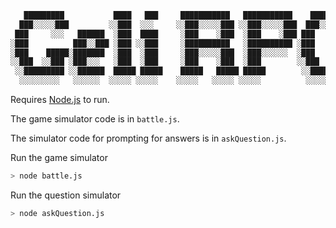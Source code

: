 ```sh
   █████████           ████   ███     ███████████   ███████████    █████████
  ███░░░░░███         ░░███  ░░░     ░░███░░░░░███ ░░███░░░░░███  ███░░░░░███
 ███     ░░░   ██████  ░███  ████     ░███    ░███  ░███    ░███ ███     ░░░
░███          ███░░███ ░███ ░░███     ░██████████   ░██████████ ░███
░███    █████░███████  ░███  ░███     ░███░░░░░███  ░███░░░░░░  ░███    █████
░░███  ░░███ ░███░░░   ░███  ░███     ░███    ░███  ░███        ░░███  ░░███
 ░░█████████ ░░██████  █████ █████    █████   █████ █████        ░░█████████
  ░░░░░░░░░   ░░░░░░  ░░░░░ ░░░░░    ░░░░░   ░░░░░ ░░░░░          ░░░░░░░░░
```

Requires [Node.js](https://nodejs.org) to run.

The game simulator code is in `battle.js`.

The simulator code for prompting for answers is in `askQuestion.js`.

Run the game simulator

```sh
> node battle.js
```

Run the question simulator

```sh
> node askQuestion.js
```
